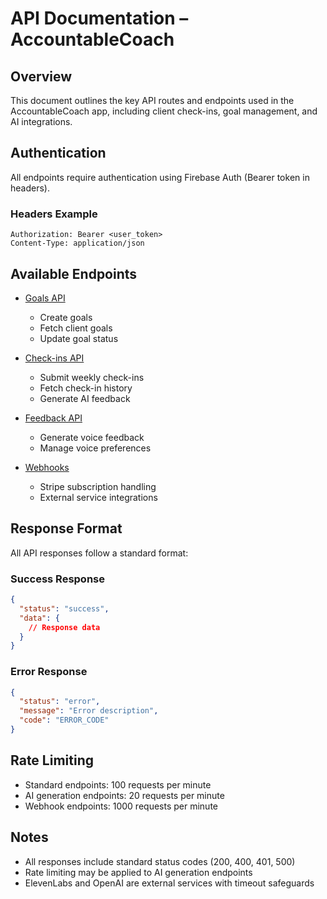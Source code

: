 # API Documentation – AccountableCoach

## Overview
This document outlines the key API routes and endpoints used in the AccountableCoach app, including client check-ins, goal management, and AI integrations.

## Authentication
All endpoints require authentication using Firebase Auth (Bearer token in headers).

### Headers Example
```
Authorization: Bearer <user_token>
Content-Type: application/json
```

## Available Endpoints

- [Goals API](./goals.md)
  - Create goals
  - Fetch client goals
  - Update goal status

- [Check-ins API](./checkins.md)
  - Submit weekly check-ins
  - Fetch check-in history
  - Generate AI feedback

- [Feedback API](./feedback.md)
  - Generate voice feedback
  - Manage voice preferences

- [Webhooks](./webhooks.md)
  - Stripe subscription handling
  - External service integrations

## Response Format
All API responses follow a standard format:

### Success Response
```json
{
  "status": "success",
  "data": {
    // Response data
  }
}
```

### Error Response
```json
{
  "status": "error",
  "message": "Error description",
  "code": "ERROR_CODE"
}
```

## Rate Limiting
- Standard endpoints: 100 requests per minute
- AI generation endpoints: 20 requests per minute
- Webhook endpoints: 1000 requests per minute

## Notes
- All responses include standard status codes (200, 400, 401, 500)
- Rate limiting may be applied to AI generation endpoints
- ElevenLabs and OpenAI are external services with timeout safeguards 